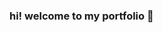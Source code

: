 ### hi! welcome to my portfolio 👾

<!--
**salamharoun/salamharoun** is a ✨ _special_ ✨ repository because its `README.md` (this file) appears on your GitHub profile.



- 🔭 I’m currently working on movie recommendation systems
- 🌱 I’m currently learning semantic search
- 👯 I’m looking to collaborate on collaborative filtering (CF)
- 🤔 I’m looking for help with the cold start problem
- 💬 Ask me about dimensionality reduction
- 📫 How to reach me: sh6373@nyu.edu
- 😄 Pronouns: she/her
- ⚡ Fun fact: I am fluent in a dead language (circassian)
-->
